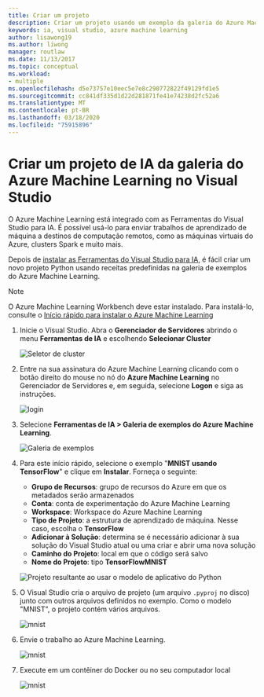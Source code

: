 ```yaml
---
title: Criar um projeto
description: Criar um projeto usando um exemplo da galeria do Azure Machine Learning
keywords: ia, visual studio, azure machine learning
author: lisawong19
ms.author: liwong
manager: routlaw
ms.date: 11/13/2017
ms.topic: conceptual
ms.workload:
- multiple
ms.openlocfilehash: d5e73757e10eec5e7e8c290772822f49129fd1e5
ms.sourcegitcommit: cc841df335d1d22d281871fe41e74238d2fc52a6
ms.translationtype: MT
ms.contentlocale: pt-BR
ms.lasthandoff: 03/18/2020
ms.locfileid: "75915896"
---
```

# <a name="create-an-ai-project-from-the-azure-machine-learning-gallery-in-visual-studio"></a>Criar um projeto de IA da galeria do Azure Machine Learning no Visual Studio

O Azure Machine Learning está integrado com as Ferramentas do Visual Studio para IA. É possível usá-lo para enviar trabalhos de aprendizado de máquina a destinos de computação remotos, como as máquinas virtuais do Azure, clusters Spark e muito mais. 

Depois de [instalar as Ferramentas do Visual Studio para IA](installation.md), é fácil criar um novo projeto Python usando receitas predefinidas na galeria de exemplos do Azure Machine Learning.

> [!NOTE]
> O Azure Machine Learning Workbench deve estar instalado. Para instalá-lo, consulte o [Início rápido para instalar o Azure Machine Learning](/azure/machine-learning/preview/quickstart-installation)

1. Inicie o Visual Studio. Abra o **Gerenciador de Servidores** abrindo o menu **Ferramentas de IA** e escolhendo **Selecionar Cluster**

    ![Seletor de cluster](media/create-project-gallery/select-cluster.png)

2. Entre na sua assinatura do Azure Machine Learning clicando com o botão direito do mouse no nó do **Azure Machine Learning** no Gerenciador de Servidores e, em seguida, selecione **Logon** e siga as instruções.

    ![login](media/create-project-gallery/azureml-login.png)

3. Selecione **Ferramentas de IA > Galeria de exemplos do Azure Machine Learning**.

    ![Galeria de exemplos](media/create-project-gallery/gallery.png)

4. Para este início rápido, selecione o exemplo "**MNIST usando TensorFlow**" e clique em **Instalar**. Forneça o seguinte:

   - **Grupo de Recursos**: grupo de recursos do Azure em que os metadados serão armazenados
   - **Conta**: conta de experimentação do Azure Machine Learning
   - **Workspace**: Workspace do Azure Machine Learning
   - **Tipo de Projeto**: a estrutura de aprendizado de máquina. Nesse caso, escolha o **TensorFlow**
   - **Adicionar à Solução**: determina se é necessário adicionar à sua solução do Visual Studio atual ou uma criar e abrir uma nova solução
   - **Caminho do Projeto**: local em que o código será salvo
   - **Nome do Projeto**: tipo **TensorFlowMNIST**

   ![Projeto resultante ao usar o modelo de aplicativo do Python](media/create-project-gallery/new-AzureSampleProject.png)

5. O Visual Studio cria o arquivo de projeto (um arquivo `.pyproj` no disco) junto com outros arquivos definidos no exemplo. Como o modelo "MNIST", o projeto contém vários arquivos.

    ![mnist](media/create-project-gallery/azml-mnist.png)

6. Envie o trabalho ao Azure Machine Learning.

    ![mnist](media/create-project-gallery/submit-azml.png)

7. Execute em um contêiner do Docker ou no seu computador local

    ![mnist](media/create-project-gallery/azml-local.png)
